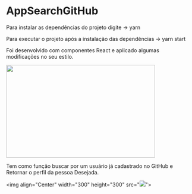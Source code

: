 # AppSearchGitHub

Para instalar as dependências do projeto digite -> yarn

Para executar o projeto após a instalação das dependências -> yarn start 



Foi desenvolvido com componentes React e aplicado algumas modificações no seu estilo.

<img align="center" width="400" height="250" src="https://www.luiztools.com.br/wp-content/uploads/2020/06/reactJS.png">



Tem como função buscar por um usuário já cadastrado no GitHub e Retornar o perfil da pessoa Desejada.

<img align="Center" width="300" height="300" src="<a href="https://files.fm/u/ajft8hjs2#/view/Captura%20de%20tela%202021-11-24%20223820.png"><img src="https://files.fm/thumb_show.php?i=h3nnevysh"></a>">

